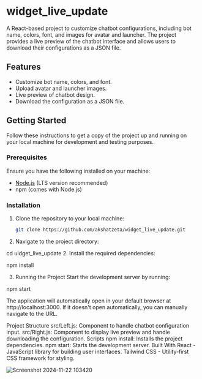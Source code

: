 # widget_live_update

A React-based project to customize chatbot configurations, including bot name, colors, font, and images for avatar and launcher. The project provides a live preview of the chatbot interface and allows users to download their configurations as a JSON file.

## Features

- Customize bot name, colors, and font.
- Upload avatar and launcher images.
- Live preview of chatbot design.
- Download the configuration as a JSON file.

## Getting Started

Follow these instructions to get a copy of the project up and running on your local machine for development and testing purposes.

### Prerequisites

Ensure you have the following installed on your machine:

- [Node.js](https://nodejs.org/) (LTS version recommended)
- npm (comes with Node.js)

### Installation

1. Clone the repository to your local machine:
   ```bash
   git clone https://github.com/akshatzeta/widget_live_update.git 

2. Navigate to the project directory:

cd uidget_live_update
2. Install the required dependencies:


 npm install

 
3. Running the Project
Start the development server by running:

npm start


The application will automatically open in your default browser at http://localhost:3000. If it doesn't open automatically, you can manually navigate to the URL.

Project Structure
src/Left.js: Component to handle chatbot configuration input.
src/Right.js: Component to display live preview and handle downloading the configuration.
Scripts
npm install: Installs the project dependencies.
npm start: Starts the development server.
Built With
React - JavaScript library for building user interfaces.
Tailwind CSS - Utility-first CSS framework for styling. 

![Screenshot 2024-11-22 103420](https://github.com/user-attachments/assets/30918636-72f5-4f4c-a7a9-4eb45ad1ab05)

